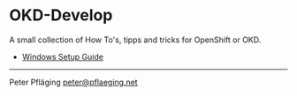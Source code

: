 # OKD-Develop

A small collection of How To's, tipps and tricks for OpenShift or OKD.

- [Windows Setup Guide](./Windows-minimal.md)

---

Peter Pfläging <peter@pflaeging.net>